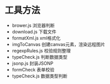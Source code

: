 # 工具方法
- brower.js 浏览器判断
- download.js 下载文件
- formatXml.js xml格式化
- imgToCanvas 创建canvas元素，渲染远程图片
- regexpRules.js 校验规则整理
- typeCheck.js 判断数据类型
- jsonp.js 封装JSONP
- formCheck 表单校验
- typeCheck.js 数据类型判断